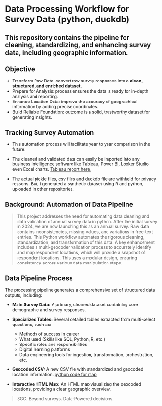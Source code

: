 # Data Processing Workflow for Survey Data (python, duckdb)

## This repository contains the pipeline for cleaning, standardizing, and enhancing survey data, including geographic information.

## Objective
- Transform Raw Data: convert raw survey responses into a **clean, structured, and enriched dataset.**
- Prepare for Analysis: process ensures the data is ready for in-depth analysis and reporting.
- Enhance Location Data: improve the accuracy of geographical information by adding precise coordinates.
- Build Reliable Foundation: outcome is a solid, trustworthy dataset for generating insights.

## Tracking Survey Automation

- This automation process will facilitate year to year comparison in the future.

- The cleaned and validated data can easily be imported into any business intelligence software like Tableau, Power BI, Looker Studio even Excel charts. [Tableau report here.](https://public.tableau.com/app/profile/sandy.g.cabanes/viz/survey0309/Home)

- The actual pickle files, csv files and duckdb file are withheld for privacy reasons.  But, I generated a synthetic dataset using R and python, uploaded in other repositories.
  
## Background: Automation of Data Pipeline
> This project addresses the need for automating data cleaning and data validation of annual survey data in python. After the initial survey in 2024, we are now launching this as an annual survey.  Raw data contains inconsistencies, missing values, and variations in free-text entries. This Python workflow automates the rigorous cleaning, standardization, and transformation of this data. A key enhancement includes a multi-geocoder validation process to accurately identify and map respondent locations, which will provide a snapshot of respondent locations. This uses a modular design, ensuring consistency across various data manipulation steps.

## Data Pipeline Process
The processing pipeline generates a comprehensive set of structured data outputs, including:

- **Main Survey Data:** A primary, cleaned dataset containing core demographic and survey responses.
- **Specialized Tables:** Several detailed tables extracted from multi-select questions, such as:

	- Methods of success in career
	- What used (Skills like SQL, Python, R, etc.)
	- Specific roles and responsibilities
	- Digital learning platforms
	- Data engineering tools for ingestion, transformation, orchestration, etc.

- **Geocoded CSV:** A new CSV file with standardized and geocoded location information.  [python code for map](https://github.com/SandyGCabanes/2024-Survey-Report-on-the-State-of-the-Community-DEP/blob/main/map3_geopy_folium.ipynb)
- **Interactive HTML Map:** An HTML map visualizing the geocoded locations, providing a clear geographic overview.

> SGC. 
> Beyond surveys. Data-Powered decisions.
